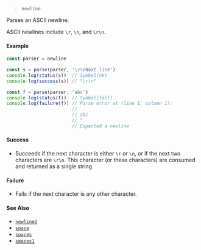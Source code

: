 <!--
 Copyright (c) 2020 Thomas J. Otterson
 
 This software is released under the MIT License.
 https://opensource.org/licenses/MIT
-->

> `newline`

Parses an ASCII newline.

ASCII newlines include `\r`, `\n`, and `\r\n`.

#### Example

```javascript
const parser = newline

const s = parse(parser, '\r\nNext line')
console.log(status(s))  // Symbol(ok)
console.log(success(s)) // "\r\n"

const f = parse(parser, 'abc')
console.log(status(f))  // Symbol(fail)
console.log(failure(f)) // Parse error at (line 1, column 1):
                        //
                        // abc
                        // ^
                        // Expected a newline
```

#### Success

* Succeeds if the next character is either `\r` or `\n`, or if the next two characters are `\r\n`. This character (or these characters) are consumed and returned as a single string.

#### Failure

* Fails if the next character is any other character.

#### See Also

* [`newlineU`](newlineu.md)
* [`space`](space.md)
* [`spaces`](spaces.md)
* [`spaces1`](spaces1.md)